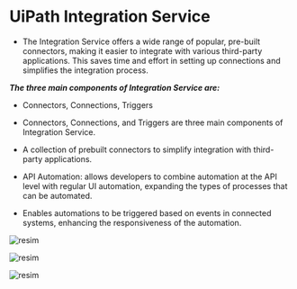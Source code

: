 # UiPath Integration Service


- The Integration Service offers a wide range of popular, pre-built connectors, making it easier to integrate with various third-party applications. This saves time and effort in setting up connections and simplifies the integration process.

***The three main components of Integration Service are:*** 

- Connectors, Connections, Triggers

- Connectors, Connections, and Triggers are three main components of Integration Service. 


- A collection of prebuilt connectors to simplify integration with third-party applications.


- API Automation: allows developers to combine automation at the API level with regular UI automation, expanding the types of processes that can be automated. 



- Enables automations to be triggered based on events in connected systems, enhancing the responsiveness of the automation.





![resim](https://github.com/yaagmurss/Automation-Developer-Professional-Training/assets/52479605/7fa0ac75-600c-497d-a3fd-0f5132c17e25)


![resim](https://github.com/yaagmurss/Automation-Developer-Professional-Training/assets/52479605/4778fc6e-36e3-4903-8c96-f261331a1fa1)



![resim](https://github.com/yaagmurss/Automation-Developer-Professional-Training/assets/52479605/7f5c0006-5e44-4fe8-be45-f9a4e9b1060e)
